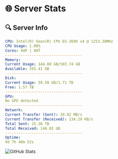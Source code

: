 # 🌐 Server Stats
## 🔍 Server Info
```yaml
CPU: Intel(R) Xeon(R) CPU E5-2699 v4 @ 1253.38MHz
CPU Usage: 1.00%
Cores: 44P | 88T
-----------------------------------
Memory:
Current Usage: 144.88 GB/503.74 GB
Available: 355.41 GB
-----------------------------------
Disk:
Current Usage: 59.50 GB/1.71 TB
Free: 1.57 TB
-----------------------------------
GPU:
No GPU detected
-----------------------------------
Network:
Current Transfer (Sent): 20.02 MB/s
Current Transfer (Received): 134.29 KB/s
Total Sent: 15.36 TB
Total Received: 146.02 GB
-----------------------------------
Uptime:
9d 7h 48m 52s
```
![GitHub Stats](https://img.shields.io/badge/Updated-2025-03-17_05:11:41-blue)